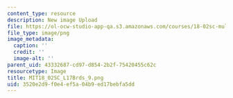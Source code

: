 ```yaml
---
content_type: resource
description: New image Upload
file: https://ol-ocw-studio-app-qa.s3.amazonaws.com/courses/18-02sc-multivariable-calculus-fall-2010/3520e2d9f0e4ef5a04b9ed17bebfa5dd_MIT18_02SC_L17Brds_9.png
file_type: image/png
image_metadata:
  caption: ''
  credit: ''
  image-alt: ''
parent_uid: 43332687-cd97-d854-2b2f-75420455c62c
resourcetype: Image
title: MIT18_02SC_L17Brds_9.png
uid: 3520e2d9-f0e4-ef5a-04b9-ed17bebfa5dd
---
```

